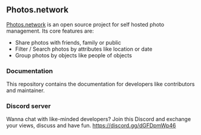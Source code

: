 ## Photos.network

[Photos.network](https://photos.network) is an open source project for self hosted photo management.
Its core features are:
- Share photos with friends, family or public
- Filter / Search photos by attributes like location or date
- Group photos by objects like people of objects

### Documentation
This repository contains the documentation for developers like contributors and maintainer.

### Discord server
Wanna chat with like-minded developers? Join this Discord and exchange your views, discuss and have fun.
https://discord.gg/dGFDpmWp46
